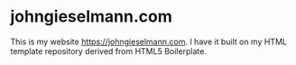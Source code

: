 # johngieselmann.com

This is my website https://johngieselmann.com. I have it built on my HTML
template repository derived from HTML5 Boilerplate.
